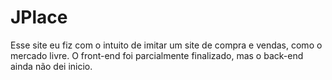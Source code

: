 # JPlace
Esse site eu fiz com o intuito de imitar um site de compra e vendas, como o mercado livre. O front-end foi parcialmente finalizado, mas o back-end ainda não dei inicio.
